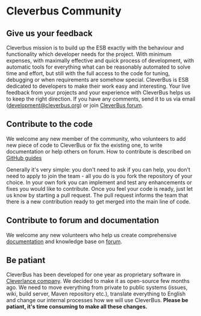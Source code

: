 # Cleverbus Community

## Give us your feedback
Cleverbus mission is to build up the ESB exactly with the behaviour and functionality which developer needs for the project. With minimum expenses, with maximally effective and quick process of development, with automatic tools for everything what can be reasonably automated to solve time and effort, but still with the full access to the code for tuning, debugging or when requirements are somehow special.
CleverBus is ESB dedicated to developers to make their work easy and interesting. Your live feedback from your projects and your experience with CleverBus helps us to keep the right direction. If you have any comments, send it to us via email ([development@cleverbus.org](development@cleverbus.org)) or join [CleverBus forum](https://groups.google.com/d/forum/cleverbus).

## Contribute to the code
We welcome any new member of the community, who volunteers to add new piece of code to CleverBus or fix the existing one, to write documentation or help others on forum. How to contribute is described on [GitHub guides](https://guides.github.com/activities/contributing-to-open-source/) 

Generally it's very simple: you don't need to ask if you can help, you don't need to apply to join the team - all you do is you fork the repository of your choice. In your own fork you can implement and test any enhancements or fixes you would like to contribute. Once you feel your code is ready, just let us know by starting a pull request. The pull request informs the team that there is a new contribution ready to get merged into the main line of code.

## Contribute to forum and documentation
We welcome any new volunteers who help us create comprehensive [documentation](https://cleverbus.atlassian.net/wiki/display/CLVBUS) and knowledge base on [forum](https://groups.google.com/d/forum/cleverbus). 

## Be patiant
CleverBus has been developed for one year as proprietary software in [Cleverlance company](http://www.cleverlance.com). We decided to make it as open-source few months ago. We need to move everything from private to public systems (issues, wiki, build server, Maven repository etc.), translate everything to English and change our internal processes how we will use CleverBus. **Please be patiant, it's time consuming to make all these changes.**
